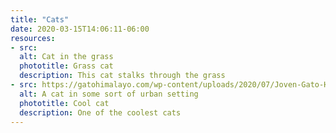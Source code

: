 ```yaml
---
title: "Cats"
date: 2020-03-15T14:06:11-06:00
resources:
- src: 
  alt: Cat in the grass
  phototitle: Grass cat
  description: This cat stalks through the grass
- src: https://gatohimalayo.com/wp-content/uploads/2020/07/Joven-Gato-Himalayo.jpg
  alt: A cat in some sort of urban setting
  phototitle: Cool cat
  description: One of the coolest cats
---
```


